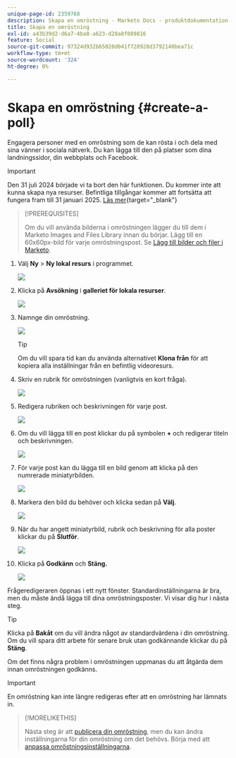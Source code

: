 ```yaml
---
unique-page-id: 2359768
description: Skapa en omröstning - Marketo Docs - produktdokumentation
title: Skapa en omröstning
exl-id: a43b39d2-d6a7-4ba8-a623-d28a8f089816
feature: Social
source-git-commit: 97324d932b65020d041f728928d3792140bea71c
workflow-type: tm+mt
source-wordcount: '324'
ht-degree: 0%

---
```


# Skapa en omröstning {#create-a-poll}

Engagera personer med en omröstning som de kan rösta i och dela med sina vänner i sociala nätverk. Du kan lägga till den på platser som dina landningssidor, din webbplats och Facebook.

>[!IMPORTANT]
>
>Den 31 juli 2024 började vi ta bort den här funktionen. Du kommer inte att kunna skapa nya resurser. Befintliga tillgångar kommer att fortsätta att fungera fram till 31 januari 2025. [Läs mer](https://nation.marketo.com/t5/employee-blogs/marketo-engage-social-features-deprecation/ba-p/351977){target="_blank"}

>[!PREREQUISITES]
>
>Om du vill använda bilderna i omröstningen lägger du till dem i Marketo Images and Files Library innan du börjar. Lägg till en 60x60px-bild för varje omröstningspost. Se [Lägg till bilder och filer i Marketo](/help/marketo/product-docs/demand-generation/images-and-files/add-images-and-files-to-marketo.md).

1. Välj **Ny** > **Ny lokal resurs** i programmet.

   ![](assets/image2014-9-18-18-3a18-3a41.png)

1. Klicka på **Avsökning** i **galleriet för lokala resurser**.

   ![](assets/image2014-9-18-18-3a18-3a47.png)

1. Namnge din omröstning.

   ![](assets/image2014-9-18-18-3a18-3a55.png)

   >[!TIP]
   >
   >Om du vill spara tid kan du använda alternativet **Klona från** för att kopiera alla inställningar från en befintlig videoresurs.

1. Skriv en rubrik för omröstningen (vanligtvis en kort fråga).

   ![](assets/image2014-9-18-18-3a19-3a14.png)

1. Redigera rubriken och beskrivningen för varje post.

   ![](assets/image2014-9-18-18-3a19-3a23.png)

1. Om du vill lägga till en post klickar du på symbolen **+** och redigerar titeln och beskrivningen.

   ![](assets/image2014-9-18-18-3a19-3a30.png)

1. För varje post kan du lägga till en bild genom att klicka på den numrerade miniatyrbilden.

   ![](assets/image2014-9-18-18-3a19-3a37.png)

1. Markera den bild du behöver och klicka sedan på **Välj**.

   ![](assets/image2014-9-18-18-3a19-3a44.png)

1. När du har angett miniatyrbild, rubrik och beskrivning för alla poster klickar du på **Slutför**.

   ![](assets/image2014-9-18-18-3a19-3a50.png)

1. Klicka på **Godkänn** och **Stäng.**

   ![](assets/image2014-9-18-18-3a19-3a57.png)

Frågeredigeraren öppnas i ett nytt fönster. Standardinställningarna är bra, men du måste ändå lägga till dina omröstningsposter. Vi visar dig hur i nästa steg.

>[!TIP]
>
>Klicka på **Bakåt** om du vill ändra något av standardvärdena i din omröstning. Om du vill spara ditt arbete för senare bruk utan godkännande klickar du på **Stäng**.

Om det finns några problem i omröstningen uppmanas du att åtgärda dem innan omröstningen godkänns.

>[!IMPORTANT]
>
>En omröstning kan inte längre redigeras efter att en omröstning har lämnats in.

>[!MORELIKETHIS]
>
>Nästa steg är att [publicera din omröstning](/help/marketo/product-docs/demand-generation/social/creating-a-poll/publish-a-poll.md), men du kan ändra inställningarna för din omröstning om det behövs. Börja med att [anpassa omröstningsinställningarna](/help/marketo/product-docs/demand-generation/social/creating-a-poll/customize-poll-settings.md).
